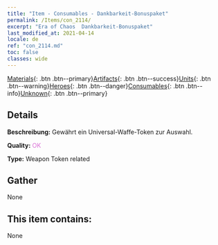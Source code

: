 ```yaml
---
title: "Item - Consumables - Dankbarkeit-Bonuspaket"
permalink: /Items/con_2114/
excerpt: "Era of Chaos  Dankbarkeit-Bonuspaket"
last_modified_at: 2021-04-14
locale: de
ref: "con_2114.md"
toc: false
classes: wide
---
```

 [Materials](/de/Items/){: .btn .btn--primary}[Artifacts](/de/Items/Artifacts/){: .btn .btn--success}[Units](/de/Items/Units/){: .btn .btn--warning}[Heroes](/de/Items/Heroes/){: .btn .btn--danger}[Consumables](/de/Items/Consumables/){: .btn .btn--info}[Unknown](/de/Items/Unknown/){: .btn .btn--primary}

## Details
 **Beschreibung:** Gewährt ein Universal-Waffe-Token zur Auswahl.

 **Quality:** <span style="color: #DA70D6">OK</span>

 **Type:** Weapon Token related

## Gather

  None

## This item contains:

  None

